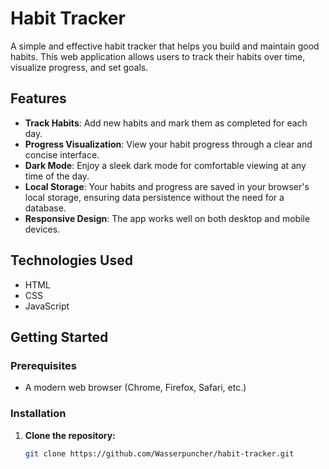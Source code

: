 # Habit Tracker

A simple and effective habit tracker that helps you build and maintain good habits. This web application allows users to track their habits over time, visualize progress, and set goals.

## Features

- **Track Habits**: Add new habits and mark them as completed for each day.
- **Progress Visualization**: View your habit progress through a clear and concise interface.
- **Dark Mode**: Enjoy a sleek dark mode for comfortable viewing at any time of the day.
- **Local Storage**: Your habits and progress are saved in your browser's local storage, ensuring data persistence without the need for a database.
- **Responsive Design**: The app works well on both desktop and mobile devices.

## Technologies Used

- HTML
- CSS
- JavaScript

## Getting Started

### Prerequisites

- A modern web browser (Chrome, Firefox, Safari, etc.)

### Installation

1. **Clone the repository:**
   ```bash
   git clone https://github.com/Wasserpuncher/habit-tracker.git




